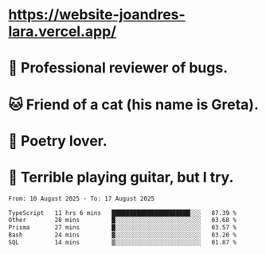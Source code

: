 # https://website-joandres-lara.vercel.app/
# 🐛 Professional reviewer of bugs.
# 🐱 Friend of a cat (his name is Greta).
# 📜 Poetry lover.
# 🎸 Terrible playing guitar, but I try.

<!--START_SECTION:waka-->

```txt
From: 10 August 2025 - To: 17 August 2025

TypeScript   11 hrs 6 mins   ██████████████████████░░░   87.39 %
Other        28 mins         █░░░░░░░░░░░░░░░░░░░░░░░░   03.68 %
Prisma       27 mins         █░░░░░░░░░░░░░░░░░░░░░░░░   03.57 %
Bash         24 mins         ▓░░░░░░░░░░░░░░░░░░░░░░░░   03.20 %
SQL          14 mins         ▒░░░░░░░░░░░░░░░░░░░░░░░░   01.87 %
```

<!--END_SECTION:waka-->
